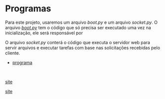# Programas

Para este projeto, usaremos um arquivo *boot.py* e um arquivo *socket.py*. O arquivo [*boot.py*](../comp/esp.md) tem o código que só precisa ser executado uma vez na inicialização, ele será responsável por

O arquivo *socket.py* conterá o código que executa o servidor web para servir arquivos e executar tarefas com base nas solicitações recebidas pelo cliente.

- [programa](../comp/esp:boot)

<br />

[site](https://randomnerdtutorials.com/esp32-esp8266-micropython-web-server/)

[site](https://randomnerdtutorials.com/esp32-bh1750-ambient-light-sensor/)

